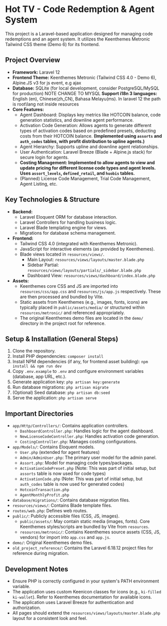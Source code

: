 # Hot TV - Code Redemption & Agent System

This project is a Laravel-based application designed for managing code redemptions and an agent system. It utilizes the Keenthemes Metronic Tailwind CSS theme (Demo 6) for its frontend.

## Project Overview

*   **Framework:** Laravel 12
*   **Frontend Theme:** Keenthemes Metronic (Tailwind CSS 4.0 - Demo 6), Alpine.JS v3 for js event, e.g ajax
*   **Database:** SQLite (for local development, consider PostgreSQL/MySQL for production) NOTE CHANGE TO MYSQL
    **Support i18n 3 languages:** English (en), Chinese(zh_CN), Bahasa Melayu(ms). In laravel 12 the path is root\lang not inside resources
*   **Core Features:**
    *   Agent Dashboard: Displays key metrics like HOTCOIN balance, code generation statistics, and downline agent performance.
    *   Activation Code Generation: Allows agents to generate different types of activation codes based on predefined presets, deducting costs from their HOTCOIN balance. **(Implemented using `assorts` and `auth_codes` tables, with profit distribution to upline agents.)**
    *   Agent Hierarchy: Supports upline and downline agent relationships.
    *   User Authentication: Laravel Breeze (Blade + Alpine.js stack) for secure login for agents.
    *   **Costing Management: Implemented to allow agents to view and update pricing for different license code types and agent levels. Uses `assort_levels`, `defined_retail`, and `huobis` tables.**
    *   (Planned) License Code Management, Trial Code Management, Agent Listing, etc.

## Key Technologies & Structure

*   **Backend:**
    *   Laravel Eloquent ORM for database interaction.
    *   Laravel Controllers for handling business logic.
    *   Laravel Blade templating engine for views.
    *   Migrations for database schema management.
*   **Frontend:**
    *   Tailwind CSS 4.0 (integrated with Keenthemes Metronic).
    *   JavaScript for interactive elements (as provided by Keenthemes).
    *   Blade views located in `resources/views/`.
        *   Main Layout: `resources/views/layouts/master.blade.php`
        *   Sidebar Partial: `resources/views/layouts/partials/_sidebar.blade.php`
        *   Dashboard View: `resources/views/dashboard/index.blade.php`
*   **Assets:**
    *   Keenthemes core CSS and JS are imported into `resources/css/app.css` and `resources/js/app.js` respectively. These are then processed and bundled by Vite.
    *   Static assets from Keenthemes (e.g., images, fonts, icons) are typically placed in `public/assets/media/` or structured within `resources/metronic/` and referenced appropriately.
    *   The original Keenthemes demo files are located in the `demo/` directory in the project root for reference.

## Setup & Installation (General Steps)

1.  Clone the repository.
2.  Install PHP dependencies: `composer install`
3.  Install NPM dependencies (if any, for frontend asset building): `npm install && npm run dev`
4.  Copy `.env.example` to `.env` and configure environment variables (database, app URL, etc.).
5.  Generate application key: `php artisan key:generate`
6.  Run database migrations: `php artisan migrate`
7.  (Optional) Seed database: `php artisan db:seed`
8.  Serve the application: `php artisan serve`

## Important Directories

*   `app/Http/Controllers/`: Contains application controllers.
    *   `DashboardController.php`: Handles logic for the agent dashboard.
    *   `NewLicenseCodeController.php`: Handles activation code generation.
    *   `CostingController.php`: Manages costing configurations.
*   `app/Models/`: Contains Eloquent models.
    *   `User.php` (extended for agent features)
    *   `Admin/AdminUser.php`: The primary user model for the admin panel.
    *   `Assort.php`: Model for managing code types/packages.
    *   `ActivationCodePreset.php` (Note: This was part of initial setup, but `assorts` table is now used for code types)
    *   `ActivationCode.php` (Note: This was part of initial setup, but `auth_codes` table is now used for generated codes)
    *   `HotcoinTransaction.php`
    *   `AgentMonthlyProfit.php`
*   `database/migrations/`: Contains database migration files.
*   `resources/views/`: Contains Blade template files.
*   `routes/web.php`: Defines web routes.
*   `public/`: Publicly accessible files (CSS, JS, images).
    *   `public/assets/`: May contain static media (images, fonts). Core Keenthemes styles/scripts are bundled by Vite from `resources`.
    *   `resources/metronic/`: Contains Keenthemes source assets (CSS, JS, vendors) for import into `app.css` and `app.js`.
*   `demo/`: Original Keenthemes demo files.
*   `old_project_reference/`: Contains the Laravel 6.18.12 project files for reference during migration.

## Development Notes

*   Ensure PHP is correctly configured in your system's PATH environment variable.
*   The application uses custom Keenicon classes for icons (e.g., `ki-filled ki-wallet`). Refer to Keenthemes documentation for available icons.
*   The application uses Laravel Breeze for authentication and authorization.
*   All pages should extend the `resources/views/layouts/master.blade.php` layout for a consistent look and feel.